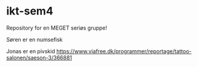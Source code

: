 ﻿# ikt-sem4

Repository for en MEGET seriøs gruppe!

Søren er en numsefisk

Jonas er en pivskid
https://www.viafree.dk/programmer/reportage/tattoo-salonen/saeson-3/366881
